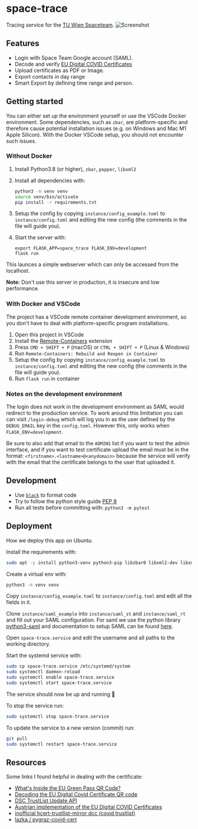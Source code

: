 # space-trace

Tracing service for the [TU Wien Spaceteam](https://spaceteam.at/?lang=en).
![Screenshot](https://user-images.githubusercontent.com/21206831/144690589-8ba45b74-cd64-4dd8-8796-748f5ea0fa78.png)

## Features

- Login with Space Team Google account (SAML).
- Decode and verify [EU Digital COVID Certificates](https://en.wikipedia.org/wiki/EU_Digital_COVID_Certificate)
- Upload certificates as PDF or Image.
- Export contacts in day range
- Smart Export by defining time range and person.

## Getting started

You can either set up the environment yourself or use the VSCode Docker environment. Some dependencies, such as `zbar`, are platform-specific and therefore cause potential installation issues (e.g. on Windows and Mac M1 Apple Silicon). With the Docker VSCode setup, you should not encounter such issues.

### Without Docker

1. Install Python3.8 (or higher), `zbar`, `popper`, `libxml2`
2. Install all dependencies with:

   ```bash
   python3 -m venv venv
   source venv/bin/activate
   pip install -r requirements.txt
   ```

3. Setup the config by copying `instance/config_example.toml` to
   `instance/config.toml` and editing the new config
   (the comments in the file will guide you).
4. Start the server with:
   ```
   export FLASK_APP=space_trace FLASK_ENV=development
   flask run
   ```

This launces a simple webserver which can only be accessed from the localhost.

**Note:** Don't use this server in production, it is insecure and low performance.

### With Docker and VSCode

The project has a VSCode remote container development environment, so you don't have to deal with platform-specific program installations.

1. Open this project in VSCode
2. Install the [Remote-Containers](https://marketplace.visualstudio.com/items?itemName=ms-vscode-remote.remote-containers) extension
3. Press `CMD + SHIFT + P` (macOS) or `CTRL + SHIFT + P` (Linux & Windows)
4. Run `Remote-Containers: Rebuild and Reopen in Container`
5. Setup the config by copying `instance/config_example.toml` to
   `instance/config.toml` and editing the new config
   (the comments in the file will guide you).
6. Run `flask run` in container

### Notes on the development environment

The login does not work in the development environment as SAML would redirect
to the production service. To work around this limitation you can can visit
`/login-debug` which will log you in as the user defined by the `DEBUG_EMAIL`
key in the `config.toml`. However this, only works when `FLASK_ENV=development`.

Be sure to also add that email to the `ADMINS` list if you want to test the admin
interface, and if you want to test certificate upload the email must be in the
format: `<firstname>.<lastname>@<anydomain>` because the service will verify
with the email that the certificate belongs to the user that uploaded it.

## Development

- Use [`black`](https://github.com/psf/black) to format code
- Try to follow the python style guide [PEP 8](https://www.python.org/dev/peps/pep-0008/)
- Run all tests before committing with: `python3 -m pytest`

## Deployment

How we deploy this app on Ubuntu.

Install the requirements with:

```bash
sudo apt -y install python3-venv python3-pip libzbar0 libxml2-dev libxmlsec1-dev libxmlsec1-openssl poppler-utils
```

Create a virtual env with:

```bash
python3 -m venv venv
```

Copy `instance/config_example.toml` to `instance/config.toml` and edit all
the fields in it.

Clone `instance/saml_example` into `instance/saml_st` and `instance/saml_rt`
and fill out your SAML configuration. For saml we use the python library
[python3-saml](https://github.com/onelogin/python3-saml) and documentation to
setup SAML can be found [here](https://github.com/onelogin/python3-saml#how-it-works).

Open `space-trace.service` and edit the username and all paths to the working
directory.

Start the systemd service with:

```bash
sudo cp space-trace.service /etc/systemd/system
sudo systemctl daemon-reload
sudo systemctl enable space-trace.service
sudo systemctl start space-trace.service
```

The service should now be up and running 🎉

To stop the service run:

```bash
sudo systemctl stop space-trace.service
```

To update the service to a new version (commit) run:

```bash
git pull
sudo systemctl restart space-trace.service
```

## Resources

Some links I found helpful in dealing with the certificate:

- [What's Inside the EU Green Pass QR Code?](https://gir.st/blog/greenpass.html)
- [Decoding the EU Digital Covid Certificate QR code](https://www.bartwolff.com/Blog/2021/08/08/decoding-the-eu-digital-covid-certificate-qr-code)
- [DSC TrustList Update API](https://github.com/Digitaler-Impfnachweis/certification-apis/blob/master/dsc-update/README.md)
- [Austrian implementation of the EU Digital COVID Certificates](https://github.com/Federal-Ministry-of-Health-AT/green-pass-overview#details-on-trust-listsbusiness-rulesvalue-sets)
- [inofficial hcert-trustlist-mirror dcc (covid trustlist)](https://github.com/section42/hcert-trustlist-mirror)
- [lazka / pygraz-covid-cert](https://github.com/lazka/pygraz-covid-cert)

